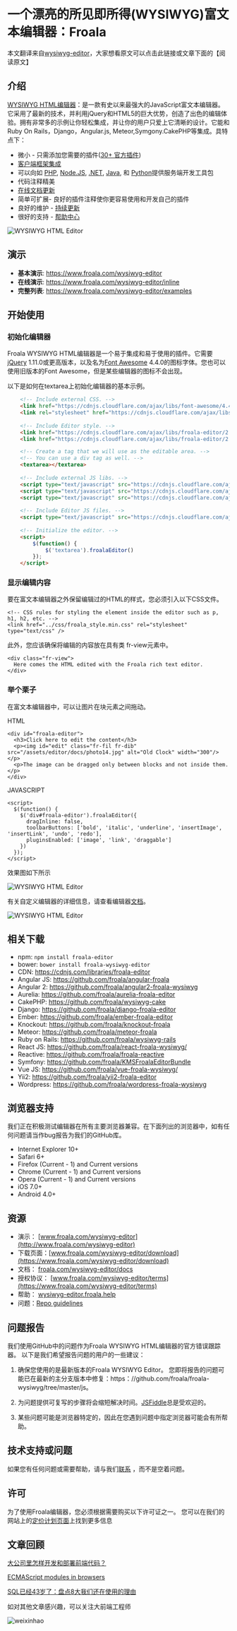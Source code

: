 
# 一个漂亮的所见即所得(WYSIWYG)富文本编辑器：Froala

本文翻译来自[wysiwyg-editor](https://github.com/froala/wysiwyg-editor)，大家想看原文可以点击此链接或文章下面的【阅读原文】

## 介绍
[WYSIWYG HTML编辑器](https://www.froala.com/wysiwyg-editor)：是一款有史以来最强大的JavaScript富文本编辑器。它采用了最新的技术，并利用jQuery和HTML5的巨大优势，创造了出色的编辑体验。拥有非常多的示例让你轻松集成，并让你的用户只爱上它清晰的设计。它能和Ruby On Rails，Django，Angular.js, Meteor,Symgony.CakePHP等集成。具特点下：

- 微小 - 只需添加您需要的插件([30+ 官方插件](https://www.froala.com/wysiwyg-editor/docs/plugins))
- [客户端框架集成](https://www.froala.com/wysiwyg-editor/docs/framework-plugins/)
- 可以向如 [PHP](https://www.froala.com/wysiwyg-editor/docs/sdks/php), [Node.JS](https://www.froala.com/wysiwyg-editor/docs/sdks/nodejs),  [.NET](https://www.froala.com/wysiwyg-editor/docs/sdks/dotnet), [Java](https://www.froala.com/wysiwyg-editor/docs/sdks/java), 和 [Python](https://www.froala.com/wysiwyg-editor/docs/sdks/python)提供服务端开发工具包
- 代码注释精美
- [在线文档更新](https://www.froala.com/wysiwyg-editor/docs)
- 简单可扩展- 良好的插件注释使你更容易使用和开发自己的插件
- 良好的维护 - [持续更新](https://www.froala.com/wysiwyg-editor/changelog)
- 很好的支持 - [帮助中心](https://wysiwyg-editor.froala.help)

![WYSIWYG HTML Editor](https://raw.githubusercontent.com/froala/wysiwyg-editor/master/editor.jpg)​​

## 演示

- **基本演示**: https://www.froala.com/wysiwyg-editor
- **在线演示**: https://www.froala.com/wysiwyg-editor/inline
- **完整列表**: https://www.froala.com/wysiwyg-editor/examples
​
## 开始使用

### 初始化编辑器

Froala WYSIWYG HTML编辑器是一个易于集成和易于使用的插件。它需要[jQuery](http://jquery.com/) 1.11.0或更高版本，以及名为[Font Awesome](http://fortawesome.github.io/Font-Awesome/) 4.4.0的图标字体。您也可以使用旧版本的Font Awesome，但是某些编辑器的图标不会出现。

以下是如何在textarea上初始化编辑器的基本示例。

```html
    <!-- Include external CSS. -->
    <link href="https://cdnjs.cloudflare.com/ajax/libs/font-awesome/4.4.0/css/font-awesome.min.css" rel="stylesheet" type="text/css" />
    <link rel="stylesheet" href="https://cdnjs.cloudflare.com/ajax/libs/codemirror/5.25.0/codemirror.min.css">
 
    <!-- Include Editor style. -->
    <link href="https://cdnjs.cloudflare.com/ajax/libs/froala-editor/2.6.0/css/froala_editor.pkgd.min.css" rel="stylesheet" type="text/css" />
    <link href="https://cdnjs.cloudflare.com/ajax/libs/froala-editor/2.6.0/css/froala_style.min.css" rel="stylesheet" type="text/css" />

    <!-- Create a tag that we will use as the editable area. -->
    <!-- You can use a div tag as well. -->
    <textarea></textarea>
 
    <!-- Include external JS libs. -->
    <script type="text/javascript" src="https://cdnjs.cloudflare.com/ajax/libs/jquery/1.11.0/jquery.min.js"></script>
    <script type="text/javascript" src="https://cdnjs.cloudflare.com/ajax/libs/codemirror/5.25.0/codemirror.min.js"></script>
    <script type="text/javascript" src="https://cdnjs.cloudflare.com/ajax/libs/codemirror/5.25.0/mode/xml/xml.min.js"></script>
 
    <!-- Include Editor JS files. -->
    <script type="text/javascript" src="https://cdnjs.cloudflare.com/ajax/libs/froala-editor/2.6.0/js/froala_editor.pkgd.min.js"></script>
 
    <!-- Initialize the editor. -->
    <script> 
		$(function() { 
			$('textarea').froalaEditor() 
		}); 
	</script>
```

### 显示编辑内容

要在富文本编辑器之外保留编辑过的HTML的样式，您必须引入以下CSS文件。

```
<!-- CSS rules for styling the element inside the editor such as p, h1, h2, etc. -->
<link href="../css/froala_style.min.css" rel="stylesheet" type="text/css" />
```

此外，您应该确保将编辑的内容放在具有类 fr-view元素中。

```
<div class="fr-view">
  Here comes the HTML edited with the Froala rich text editor.
</div>
```
### 举个栗子

在富文本编辑器中，可以让图片在块元素之间拖动。

HTML

```
<div id="froala-editor">
  <h3>Click here to edit the content</h3>
  <p><img id="edit" class="fr-fil fr-dib" src="/assets/editor/docs/photo14.jpg" alt="Old Clock" width="300"/></p>
  <p>The image can be dragged only between blocks and not inside them.</p>
</div>
```

JAVASCRIPT

```
<script>
  $(function() {
    $('div#froala-editor').froalaEditor({
      dragInline: false,
      toolbarButtons: ['bold', 'italic', 'underline', 'insertImage', 'insertLink', 'undo', 'redo'],
      pluginsEnabled: ['image', 'link', 'draggable']
    })
  });
</script>
```

效果图如下所示

![WYSIWYG HTML Editor](https://cloud.githubusercontent.com/assets/20238205/26573912/09b7c2ce-4552-11e7-9687-2e0f5b8080ba.gif)

有关自定义编辑器的详细信息，请查看编辑器[文档](https://www.froala.com/wysiwyg-editor/docs)。

![WYSIWYG HTML Editor](https://cloud.githubusercontent.com/assets/20238205/26570378/da545506-4542-11e7-90de-da29fb5188aa.png)​​
​
    
## 相关下载

- npm: `npm install froala-editor`
- bower: `bower install froala-wysiwyg-editor`
- CDN: https://cdnjs.com/libraries/froala-editor
- Angular JS: https://github.com/froala/angular-froala
- Angular 2: https://github.com/froala/angular2-froala-wysiwyg
- Aurelia: https://github.com/froala/aurelia-froala-editor
- CakePHP: https://github.com/froala/wysiwyg-cake
- Django: https://github.com/froala/django-froala-editor
- Ember: https://github.com/froala/ember-froala-editor
- Knockout: https://github.com/froala/knockout-froala
- Meteor: https://github.com/froala/meteor-froala
- Ruby on Rails: https://github.com/froala/wysiwyg-rails
- React JS: https://github.com/froala/react-froala-wysiwyg/
- Reactive: https://github.com/froala/froala-reactive
- Symfony: https://github.com/froala/KMSFroalaEditorBundle
- Vue JS: https://github.com/froala/vue-froala-wysiwyg/
- Yii2: https://github.com/froala/yii2-froala-editor
- Wordpress: https://github.com/froala/wordpress-froala-wysiwyg
​
## 浏览器支持

我们正在积极测试编辑器在所有主要浏览器兼容。在下面列出的浏览器中，如有任何问题请当作bug报告为我们的GitHub库。

- Internet Explorer 10+
- Safari 6+
- Firefox (Current - 1) and Current versions
- Chrome (Current - 1) and Current versions
- Opera (Current - 1) and Current versions
- iOS 7.0+
- Android 4.0+

## 资源

- 演示： [www.froala.com/wysiwyg-editor](http://www.froala.com/wysiwyg-editor)
- 下载页面：[www.froala.com/wysiwyg-editor/download](https://www.froala.com/wysiwyg-editor/download)
- 文档： [froala.com/wysiwyg-editor/docs](https://www.froala.com/wysiwyg-editor/docs)
- 授权协议： [www.froala.com/wysiwyg-editor/terms](https://www.froala.com/wysiwyg-editor/terms)
- 帮助： [wysiwyg-editor.froala.help](https://wysiwyg-editor.froala.help/hc/en-us)
- 问题：[Repo guidelines](https://github.com/highcharts/highcharts/blob/master/repo-guidelines.md)
​
## 问题报告

我们使用GitHub中的问题作为Froala WYSIWYG HTML编辑器的官方错误跟踪器。 以下是我们希望报告问题的用户的一些建议：

1. 确保您使用的是最新版本的Froala WYSIWYG Editor。 您即将报告的问题可能已在最新的主分支版本中修复：https：//github.com/froala/froala-wysiwyg/tree/master/js。

2. 为问题提供可复写的步骤将会缩短解决时间。[JSFiddle](https://jsfiddle.net)总是受欢迎的。 
3. 某些问题可能是浏览器特定的，因此在您遇到问题中指定浏览器可能会有所帮助。

## 技术支持或问题

如果您有任何问题或需要帮助，请与我们[联系](https://www.froala.com/wysiwyg-editor/contact) ，而不是空着问题。

## 许可
为了使用Froala编辑器，您必须根据需要购买以下许可证之一。 您可以在我们的网站上的[定价计划页面](https://www.froala.com/wysiwyg-editor/pricing)上找到更多信息


## 文章回顾

[大公司里怎样开发和部署前端代码？](https://mp.weixin.qq.com/s/Mq6Gd8QXuNbN0pPIFuIxPA)

[ECMAScript modules in browsers](http://mp.weixin.qq.com/s/PVL8kuXBwirbgm6MCpnl5A)

[SQL已经43岁了：盘点8大我们还在使用的理由](https://mp.weixin.qq.com/s/BsL8aWUqr3z2zSYbRtP75Q)

如对其他文章感兴趣，可以关注大前端工程师</br>

![weixinhao](https://cloud.githubusercontent.com/assets/20238205/26142454/2d2b04bc-3b13-11e7-85d4-cf6d5277722c.png)
